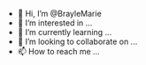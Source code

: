- 👋 Hi, I’m @BrayleMarie
- 👀 I’m interested in ...
- 🌱 I’m currently learning ...
- 💞️ I’m looking to collaborate on ...
- 📫 How to reach me ...

<!---
BrayleMarie/BrayleMarie is a ✨ special ✨ repository because its `README.md` (this file) appears on your GitHub profile.
You can click the Preview link to take a look at your changes.
--->
